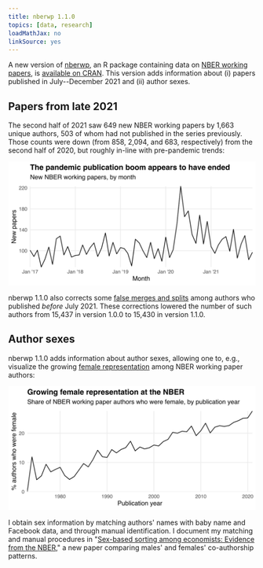```yaml
---
title: nberwp 1.1.0
topics: [data, research]
loadMathJax: no
linkSource: yes
---
```


A new version of [nberwp](https://github.com/bldavies/nberwp), an R package containing data on [NBER working papers](https://www.nber.org/papers), is [available on CRAN](https://cran.r-project.org/package=nberwp).
This version adds information about (i) papers published in July--December 2021 and (ii) author sexes.

## Papers from late 2021

The second half of 2021 saw 649 new NBER working papers by 1,663 unique authors, 503 of whom had not published in the series previously.
Those counts were down (from 858, 2,094, and 683, respectively) from the second half of 2020, but roughly in-line with pre-pandemic trends:

![](figures/monthly-papers-1.svg)

nberwp 1.1.0 also corrects some [false merges and splits](/blog/nber-co-authorships/) among authors who published *before* July 2021.
These corrections lowered the number of such authors from 15,437 in version 1.0.0 to 15,430 in version 1.1.0.

## Author sexes

nberwp 1.1.0 adds information about author sexes, allowing one to, e.g., visualize the growing [female representation](/blog/female-representation-collaboration-nber/) among NBER working paper authors:

![](figures/female-representation-1.svg)

I obtain sex information by matching authors' names with baby name and Facebook data, and through manual identification.
I document my matching and manual procedures in "[Sex-based sorting among economists: Evidence from the NBER](https://doi.org/10.31235/osf.io/zeb7a)," a new paper comparing males' and females' co-authorship patterns.

